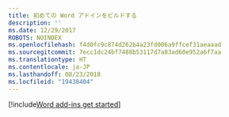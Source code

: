 ```yaml
---
title: 初めての Word アドインをビルドする
description: ''
ms.date: 12/29/2017
ROBOTS: NOINDEX
ms.openlocfilehash: f4d0fc9c874d262b4a23fd006a9ffcef31aeaaad
ms.sourcegitcommit: 7ecc1dc24bf7488b53117d7a83ad60e952a6f7aa
ms.translationtype: HT
ms.contentlocale: ja-JP
ms.lasthandoff: 08/23/2018
ms.locfileid: "19438404"
---
```

[!include[Word add-ins get started](../includes/file-get-started-word.md)]
